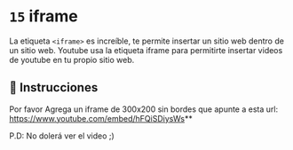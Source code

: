 # `15` iframe

La etiqueta `<iframe>` es increíble, te permite insertar un sitio web dentro de un sitio web. Youtube usa la etiqueta iframe para permitirte insertar videos de youtube en tu propio sitio web.

## 📝 Instrucciones

Por favor Agrega un iframe de 300x200 sin bordes que apunte a esta url:
https://www.youtube.com/embed/hFQiSDiysWs**

P.D: No dolerá ver el video ;)


